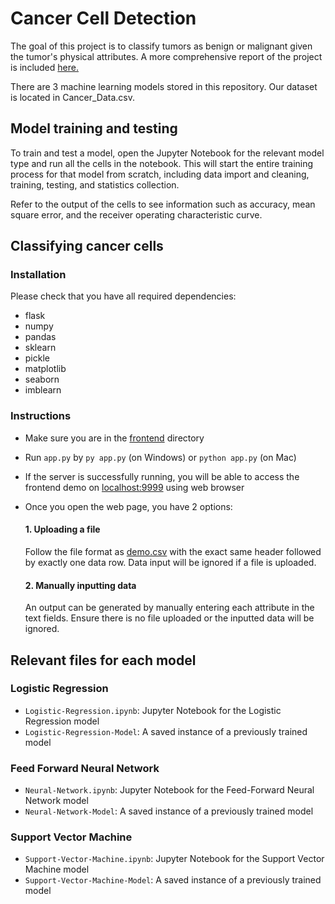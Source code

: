 # Cancer Cell Detection
The goal of this project is to classify tumors as benign or malignant given the tumor's physical attributes. A more comprehensive report of the project is included [here.](Cancer_Cell_Classification_Paper.pdf)

There are 3 machine learning models stored in this repository. Our dataset is located in Cancer_Data.csv.

## Model training and testing
To train and test a model, open the Jupyter Notebook for the relevant model type and run all the cells in the notebook. This will start the entire training process for that model from scratch, including data import and cleaning, training, testing, and statistics collection.

Refer to the output of the cells to see information such as accuracy, mean square error, and the receiver operating characteristic curve.

## Classifying cancer cells
### Installation
Please check that you have all required dependencies:
- flask
- numpy
- pandas
- sklearn
- pickle
- matplotlib
- seaborn
- imblearn

### Instructions
- Make sure you are in the [frontend](./front-end) directory
- Run `app.py` by `py app.py` (on Windows) or `python app.py` (on Mac)
- If the server is successfully running, you will be able to access the frontend demo on [localhost:9999](http://localhost:9999) using web browser
- Once you open the web page, you have 2 options:
    #### 1. Uploading a file
    Follow the file format as [demo.csv](./demo.csv) with the exact same header followed by exactly one data row. Data input will be ignored if a file is uploaded. 

    #### 2. Manually inputting data
    An output can be generated by manually entering each attribute in the text fields. Ensure there is no file uploaded or the inputted data will be ignored.

## Relevant files for each model
### Logistic Regression 
- `Logistic-Regression.ipynb`: Jupyter Notebook for the Logistic Regression model
- `Logistic-Regression-Model`: A saved instance of a previously trained model

### Feed Forward Neural Network 
- `Neural-Network.ipynb`: Jupyter Notebook for the Feed-Forward Neural Network model
- `Neural-Network-Model`: A saved instance of a previously trained model

### Support Vector Machine 
- `Support-Vector-Machine.ipynb`: Jupyter Notebook for the Support Vector Machine model
- `Support-Vector-Machine-Model`: A saved instance of a previously trained model